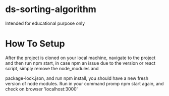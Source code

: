 # ds-sorting-algorithm

Intended for educational purpose only

# How To Setup

After the project is cloned on your local machine, navigate to the project and then run <c>npm start</c>, in case npm an issue due to the version or react script, simply remove the <c> node_modules</c> and

<c>package-lock.json</c>, and run <c>npm install</c>, you should have a new fresh version of node modules. Run in your command promp <c>npm start</c> again, and check on browser 'localhost:3000'
